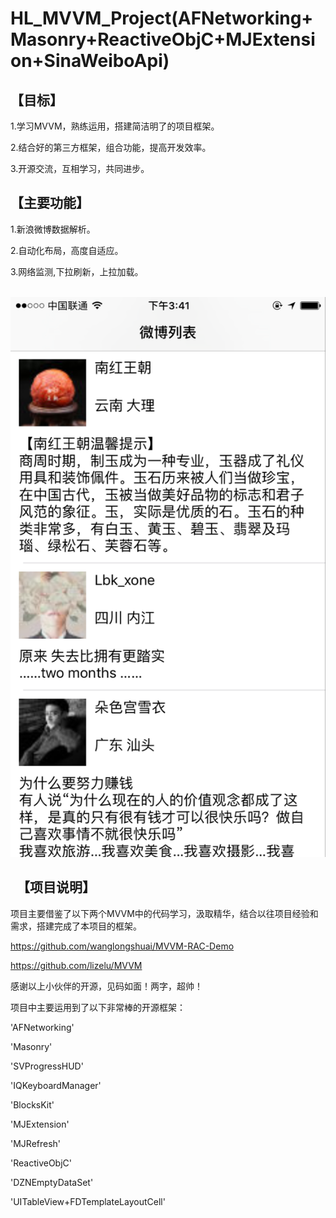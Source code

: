 HL_MVVM_Project(AFNetworking+Masonry+ReactiveObjC+MJExtension+SinaWeiboApi)
========

【目标】
--------

  1.学习MVVM，熟练运用，搭建简洁明了的项目框架。

  2.结合好的第三方框架，组合功能，提高开发效率。

  3.开源交流，互相学习，共同进步。

【主要功能】
--------

  1.新浪微博数据解析。

  2.自动化布局，高度自适应。

  3.网络监测,下拉刷新，上拉加载。
  
  ![image](https://raw.githubusercontent.com/heliang219/HL_MVVM/master/HL_MVVM/Screenshot.png)
  
  
【项目说明】
--------

  项目主要借鉴了以下两个MVVM中的代码学习，汲取精华，结合以往项目经验和需求，搭建完成了本项目的框架。

  https://github.com/wanglongshuai/MVVM-RAC-Demo

  https://github.com/lizelu/MVVM

  感谢以上小伙伴的开源，见码如面！两字，超帅！

  项目中主要运用到了以下非常棒的开源框架：

  'AFNetworking'

  'Masonry'

  'SVProgressHUD'

  'IQKeyboardManager'

  'BlocksKit'

  'MJExtension'

  'MJRefresh'

  'ReactiveObjC'

  'DZNEmptyDataSet'

  'UITableView+FDTemplateLayoutCell'

